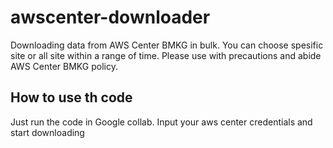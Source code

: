# awscenter-downloader
Downloading data from AWS Center BMKG in bulk. You can choose spesific site or all site within a range of time.
Please use with precautions and abide AWS Center BMKG policy.


## How to use th code

Just run the code in Google collab. Input your aws center credentials and start downloading
